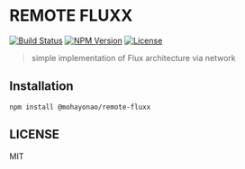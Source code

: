 # REMOTE FLUXX
[![Build Status](http://img.shields.io/travis/mohayonao/remote-fluxx.svg?style=flat-square)](https://travis-ci.org/mohayonao/remote-fluxx)
[![NPM Version](http://img.shields.io/npm/v/@mohayonao/remote-fluxx.svg?style=flat-square)](https://www.npmjs.org/package/@mohayonao/remote-fluxx)
[![License](http://img.shields.io/badge/license-MIT-brightgreen.svg?style=flat-square)](http://mohayonao.mit-license.org/)

> simple implementation of Flux architecture via network

## Installation

```
npm install @mohayonao/remote-fluxx
```

## LICENSE
MIT
